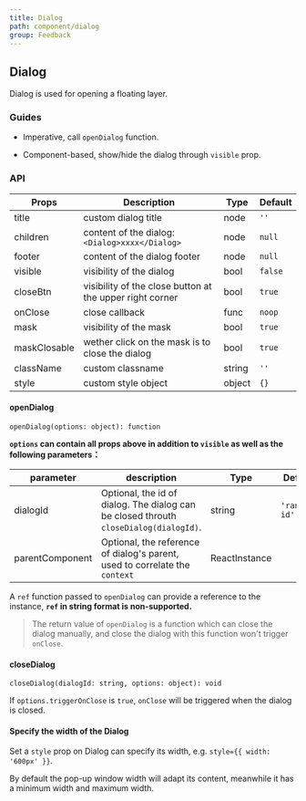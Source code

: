 ```yaml
---
title: Dialog
path: component/dialog
group: Feedback
---
```


## Dialog

Dialog is used for opening a floating layer.

### Guides

-  Imperative, call `openDialog` function.

-  Component-based, show/hide the dialog  through `visible` prop.

### API

| Props           | Description                            | Type     | Default      |
| ------------ | ----------------------------- | ------ | -------- |
| title        | custom dialog title                       | node   | `''`     |
| children     | content of the dialog: `<Dialog>xxxx</Dialog>` | node   | `null`   |
| footer       | content of the dialog footer                          | node   | `null`   |
| visible      | visibility of the dialog                     | bool   | `false`  |
| closeBtn     | visibility of the close button at the upper right corner | bool   | `true`   |
| onClose      | close callback                      | func   | `noop`   |
| mask         | visibility of the mask | bool   | `true`   |
| maskClosable | wether click on the mask is to close the dialog | bool   | `true`   |
| className    | custom classname                       | string | `''`     |
| style        | custom style object                 | object | `{}`     |


#### openDialog

`openDialog(options: object): function`

**`options` can contain all props above in addition to `visible` as well as the following parameters：** 

| parameter           | description                            | Type     | Default      |
| ------------ | ----------------------------- | ------ | -------- |
| dialogId   | Optional, the id of dialog. The dialog can be closed throuth `closeDialog(dialogId)`.  | string | `'random-id'` |
| parentComponent |  Optional, the reference of dialog's parent, used to correlate the `context` | ReactInstance  |     |

A `ref` function passed to `openDialog` can provide a reference to the instance, **`ref` in string format is non-supported.**

> The return value of `openDialog` is a function which can close the dialog manually, and close the dialog with this function won't trigger `onClose`.


#### closeDialog

`closeDialog(dialogId: string, options: object): void`

If `options.triggerOnClose` is `true`, `onClose` will be triggered when the dialog is closed.


#### Specify the width of the Dialog

Set a `style` prop on Dialog can specify its width, e.g. `style={{ width: '600px' }}`.

By default the pop-up window width will adapt its content, meanwhile it has a minimum width and maximum width.
